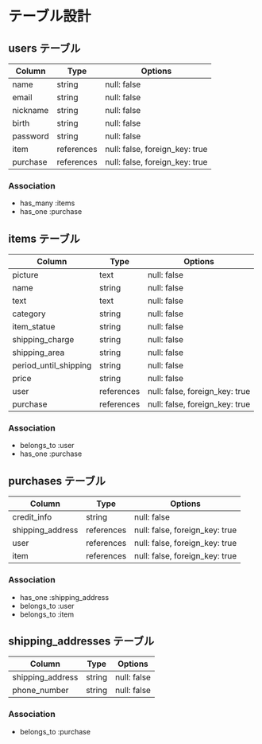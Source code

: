 # テーブル設計

## users テーブル

| Column   | Type       | Options                        |
| -------- | ---------- | ------------------------------ |
| name     | string     | null: false                    |
| email    | string     | null: false                    |
| nickname | string     | null: false                    |
| birth    | string     | null: false                    |
| password | string     | null: false                    |
| item     | references | null: false, foreign_key: true |
| purchase | references | null: false, foreign_key: true |



### Association

- has_many :items
- has_one  :purchase



## items テーブル

| Column                | Type       | Options                        |
| --------------------- | ---------- | ------------------------------ |
| picture               | text       | null: false                    |
| name                  | string     | null: false                    |
| text                  | text       | null: false                    |
| category              | string     | null: false                    |
| item_statue           | string     | null: false                    |
| shipping_charge       | string     | null: false                    |
| shipping_area         | string     | null: false                    |
| period_until_shipping | string     | null: false                    |
| price                 | string     | null: false                    |
| user                  | references | null: false, foreign_key: true |
| purchase              | references | null: false, foreign_key: true |

### Association

- belongs_to :user
- has_one    :purchase

## purchases テーブル

| Column           | Type       | Options                        |
| ---------------  | ---------- | ------------------------------ |
| credit_info      | string     | null: false                    |
| shipping_address | references | null: false, foreign_key: true |
| user             | references | null: false, foreign_key: true |
| item             | references | null: false, foreign_key: true |

### Association

- has_one    :shipping_address
- belongs_to :user
- belongs_to :item

## shipping_addresses テーブル

| Column           | Type   | Options     |
| ---------------- | ------ | ----------- |
| shipping_address | string | null: false |
| phone_number     | string | null: false |

### Association

- belongs_to :purchase
